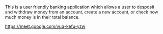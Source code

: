 This is a user friendly banking application which allows a user to desposit and withdraw money from an account, create a new account, or check how much money is in their total balance. 

https://meet.google.com/vuq-kefu-yzw
